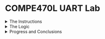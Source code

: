 # COMPE470L UART Lab

<details>
	<summary>The Instructions </summary>


[Professor Ken Arnold's instruction video](https://drive.google.com/file/d/1Q-ztf6lWboTvkhMa8we5UHa06pon7dVH/view)

This assignment is to create two state machine designs in Verilog and demonstrate them on the FPGA board:

1. Tx: The simpler of the two. When an 8 bit value is loaded into a register using the 8 DIP switches for the number and a push button for the "load" signal, it shifts the byte out in asynchronous serial format (initially at 9600 bits per second, later at an arbitrary, programmable data rate).  That begins with a start bit (0), followed by the 8 data bits LSB first, and a stop (1) bit.

2. **Rx:** The tough one, receiving a byte in the format above and displaying it using the LEDs. Your Rx will have to detect the start bit, with 1/2 bit period to confirm a valid start bit, then sample in the middle of each bit interval shifting each bit into an 8 bit register that drives the 8 LEDs on the IO board.

<details>
	<summary>Part 1 - Transmit</summary>
For this specific assignment, in part 1 you must implement a UART that takes parallel input data from the switches and buttons, and produces a serial output on one of the FPGA output pins.  In order to do that, you must also create a clock with an appropriate frequency to operate the UART from the on-board oscillator connected to the FPGA.  The clock frequency should be higher than the data rate to allow for the requirements for part 2 below, most UARTs use a clock that is 16x the data rate. Capture the serial output data on the scope or logic analyzer and confirm the serial output data is correct and that the bit period is 1/9600th second long.
	</details>

<details>
	<summary> **Part 2 - Receive** </summary>
In part 2, you will design a serial to parallel receiver that will receive the asynchronous data from your transmitter in part 1 above, and convert it into an 8 bit parallel word for display on the LEDs on the I/O board.
	</details>

Ultimately, you will be implementing the core subset of transmit/receive functions of a device similar to the SCC2691 serial UART chip in the file listed below, _(Note: no such file was found in the professor's lab instructions.)_ so you should review the transmit buffer empty and receive buffer full status registers of that device.  For full credit, your final UART design should implement the receive buffer full and transmit buffer empty bits. You will need to take the raw FPGA input clock ~~(8MHz for the older version of the board, 50MHz for the newer rev A board that has DIYchips.com written in white letters on the top of the board)~~ _(This instruction was originally written by the teacher with the [FPGADEVS6 board from DIYchips.com](http://diychips.com/fpgadevs6.html) in mind. This project has been implemented instead on the [Digilent Basys 3](https://reference.digilentinc.com/reference/programmable-logic/basys-3/start) which has a single 100 MHz oscillator.)_ and convert that clock into an appropriate clock for your two state machines.


</details>

<details>
	<summary> The Logic </summary>
	![The Basic Logic](https://raw.githubusercontent.com/gameguy95/UART_RX/master/docs/UART%20Rx%20Logic.jpg "The Basic Logic")
</details>

<details>
	<summary> Progress and Conclusions </summary>
Progress: I was able to demonstrate Tx using the scope at 9600 baud, as well as Rx displayed using the 8 LEDs. I did not attempt to go any further by adding extra features such as a programmable baud rate.   

Conclusion: Once I got the UART Tx lab done, the Rx lab was actually surprisingly easy in comparison. If I had more time, I would attempt to add programmable baud rate generation to the Tx and Rx modules.

</details>
